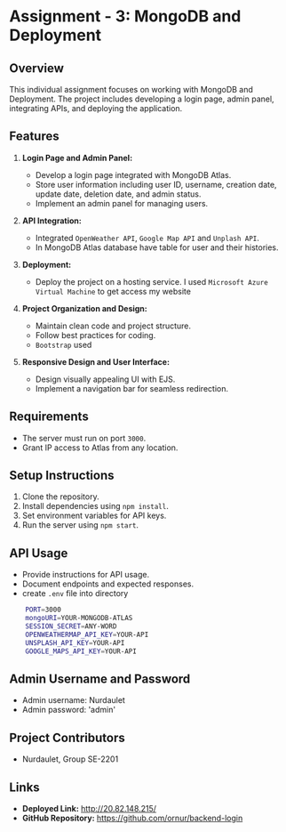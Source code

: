 # Assignment - 3: MongoDB and Deployment

## Overview
This individual assignment focuses on working with MongoDB and Deployment. The project includes developing a login page, admin panel, integrating APIs, and deploying the application.

## Features
1. **Login Page and Admin Panel:**
   - Develop a login page integrated with MongoDB Atlas.
   - Store user information including user ID, username, creation date, update date, deletion date, and admin status.
   - Implement an admin panel for managing users.

2. **API Integration:**
   - Integrated `OpenWeather API`, `Google Map API` and `Unplash API`.
   - In MongoDB Atlas database have table for user and their histories.

3. **Deployment:**
   - Deploy the project on a hosting service. I used `Microsoft Azure Virtual Machine` to get access my website
   
4. **Project Organization and Design:**
   - Maintain clean code and project structure.
   - Follow best practices for coding.
   - `Bootstrap` used
   
5. **Responsive Design and User Interface:**
   - Design visually appealing UI with EJS.
   - Implement a navigation bar for seamless redirection.

## Requirements
- The server must run on port `3000`.
- Grant IP access to Atlas from any location.

## Setup Instructions
1. Clone the repository.
2. Install dependencies using `npm install`.
3. Set environment variables for API keys.
4. Run the server using `npm start`.

## API Usage
- Provide instructions for API usage.
- Document endpoints and expected responses.
- create `.env` file into directory 
```bash
    PORT=3000
    mongoURI=YOUR-MONGODB-ATLAS
    SESSION_SECRET=ANY-WORD
    OPENWEATHERMAP_API_KEY=YOUR-API
    UNSPLASH_API_KEY=YOUR-API
    GOOGLE_MAPS_API_KEY=YOUR-API
```

## Admin Username and Password
- Admin username: Nurdaulet
- Admin password: 'admin'

## Project Contributors
- Nurdaulet, Group SE-2201

## Links
- **Deployed Link:** http://20.82.148.215/
- **GitHub Repository:** https://github.com/ornur/backend-login

